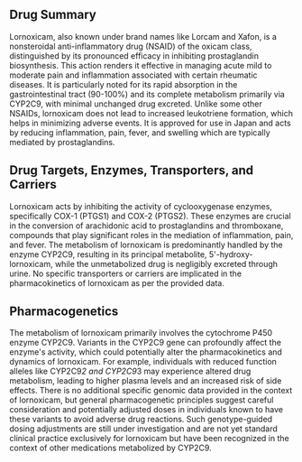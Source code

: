 ## Drug Summary
Lornoxicam, also known under brand names like Lorcam and Xafon, is a nonsteroidal anti-inflammatory drug (NSAID) of the oxicam class, distinguished by its pronounced efficacy in inhibiting prostaglandin biosynthesis. This action renders it effective in managing acute mild to moderate pain and inflammation associated with certain rheumatic diseases. It is particularly noted for its rapid absorption in the gastrointestinal tract (90-100%) and its complete metabolism primarily via CYP2C9, with minimal unchanged drug excreted. Unlike some other NSAIDs, lornoxicam does not lead to increased leukotriene formation, which helps in minimizing adverse events. It is approved for use in Japan and acts by reducing inflammation, pain, fever, and swelling which are typically mediated by prostaglandins.

## Drug Targets, Enzymes, Transporters, and Carriers
Lornoxicam acts by inhibiting the activity of cyclooxygenase enzymes, specifically COX-1 (PTGS1) and COX-2 (PTGS2). These enzymes are crucial in the conversion of arachidonic acid to prostaglandins and thromboxane, compounds that play significant roles in the mediation of inflammation, pain, and fever. The metabolism of lornoxicam is predominantly handled by the enzyme CYP2C9, resulting in its principal metabolite, 5'-hydroxy-lornoxicam, while the unmetabolized drug is negligibly excreted through urine. No specific transporters or carriers are implicated in the pharmacokinetics of lornoxicam as per the provided data.

## Pharmacogenetics
The metabolism of lornoxicam primarily involves the cytochrome P450 enzyme CYP2C9. Variants in the CYP2C9 gene can profoundly affect the enzyme's activity, which could potentially alter the pharmacokinetics and dynamics of lornoxicam. For example, individuals with reduced function alleles like CYP2C9*2 and CYP2C9*3 may experience altered drug metabolism, leading to higher plasma levels and an increased risk of side effects. There is no additional specific genomic data provided in the context of lornoxicam, but general pharmacogenetic principles suggest careful consideration and potentially adjusted doses in individuals known to have these variants to avoid adverse drug reactions. Such genotype-guided dosing adjustments are still under investigation and are not yet standard clinical practice exclusively for lornoxicam but have been recognized in the context of other medications metabolized by CYP2C9.